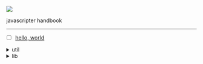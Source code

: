 ![](assets/favicon.ico)

javascripter handbook

---

- [ ] [hello, world](https://github.com/alexgurr/react-coding-challenges)

<details>

<summary>util</summary>

- [lodash](https://github.com/lodash/lodash)

- [date-fns](https://github.com/date-fns/date-fns)

- 💅 [chroma](https://github.com/gka/chroma.js)

- 📋 [clipboard](https://github.com/zenorocha/clipboard.js)

- 🖱️ [mousetrap](https://github.com/ccampbell/mousetrap)

- carousel [slick](https://github.com/kenwheeler/slick)

- 💰 [bling](https://gist.github.com/paulirish/12fb951a8b893a454b32)

- csv parser [papa](https://github.com/mholt/PapaParse)

</details>

<details>

<summary>lib</summary>

- [styled-components](https://styled-components.com/)

- [parcel](https://parceljs.org/)

- [yeoman](https://yeoman.io/)

- [ink](https://github.com/vadimdemedes/ink/)

</details>
